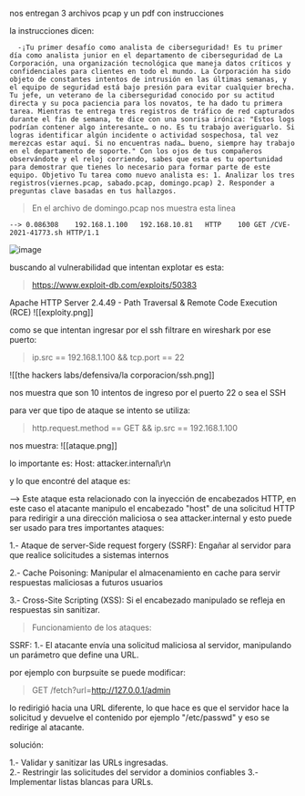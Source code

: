 nos entregan 3 archivos pcap y un pdf con instrucciones 

la instrucciones dicen:

      -¡Tu primer desafío como analista de ciberseguridad! Es tu primer día como analista junior en el departamento de ciberseguridad de La Corporación, una organización tecnológica que maneja datos críticos y confidenciales para clientes en todo el mundo. La Corporación ha sido objeto de constantes intentos de intrusión en las últimas semanas, y el equipo de seguridad está bajo presión para evitar cualquier brecha. Tu jefe, un veterano de la ciberseguridad conocido por su actitud directa y su poca paciencia para los novatos, te ha dado tu primera tarea. Mientras te entrega tres registros de tráfico de red capturados durante el fin de semana, te dice con una sonrisa irónica: "Estos logs podrían contener algo interesante… o no. Es tu trabajo averiguarlo. Si logras identificar algún incidente o actividad sospechosa, tal vez merezcas estar aquí. Si no encuentras nada… bueno, siempre hay trabajo en el departamento de soporte." Con los ojos de tus compañeros observándote y el reloj corriendo, sabes que esta es tu oportunidad para demostrar que tienes lo necesario para formar parte de este equipo. Objetivo Tu tarea como nuevo analista es: 1. Analizar los tres registros(viernes.pcap, sabado.pcap, domingo.pcap) 2. Responder a preguntas clave basadas en tus hallazgos.

	
> En el archivo de domingo.pcap nos muestra esta linea
	
	--> 0.086308	192.168.1.100	192.168.10.81	HTTP	100	GET /CVE-2021-41773.sh HTTP/1.1 

![image](https://github.com/user-attachments/assets/a5be5bc1-1574-4956-bf1b-a77ace65187b)


buscando al vulnerabilidad que intentan explotar es esta:
> https://www.exploit-db.com/exploits/50383  
 
Apache HTTP Server 2.4.49 - Path Traversal & Remote Code Execution (RCE)
![[exploity.png]]


como se que intentan ingresar por el ssh filtrare en wireshark por ese puerto:
> ip.src == 192.168.1.100 && tcp.port == 22

![[the hackers labs/defensiva/la corporacion/ssh.png]]

nos muestra que son 10 intentos de ingreso por el puerto 22 o sea el SSH

para ver que tipo de ataque se intento se utiliza:
> http.request.method == GET && ip.src == 192.168.1.100

nos muestra:
![[ataque.png]]

lo importante es: Host: attacker.internal\r\n 

y lo que encontré del ataque es: 

--> Este ataque esta relacionado con la inyección de encabezados HTTP, en este caso el atacante manipulo el encabezado "host" de una solicitud HTTP para redirigir a una dirección maliciosa o sea attacker.internal y esto puede ser usado para tres importantes ataques:

1.- Ataque de server-Side request forgery (SSRF): Engañar al servidor para que realice solicitudes a sistemas internos

2.- Cache Poisoning: Manipular el almacenamiento en cache para servir respuestas maliciosas a futuros usuarios

3.- Cross-Site Scripting (XSS): Si el encabezado manipulado se refleja en respuestas sin sanitizar.  

> Funcionamiento de los ataques:

SSRF: 
1.- El atacante envía una solicitud maliciosa al servidor, manipulando un parámetro que define una URL. 

por ejemplo con burpsuite se puede modificar: 
> GET /fetch?url=http://127.0.0.1/admin

lo redirigió hacia una URL diferente, lo que hace es que el servidor hace la solicitud y devuelve el contenido por ejemplo "/etc/passwd" y eso se redirige al atacante.

solución: 

1.- Validar y sanitizar las URLs ingresadas.  
2.- Restringir las solicitudes del servidor a dominios confiables 
3.- Implementar listas blancas para URLs.

